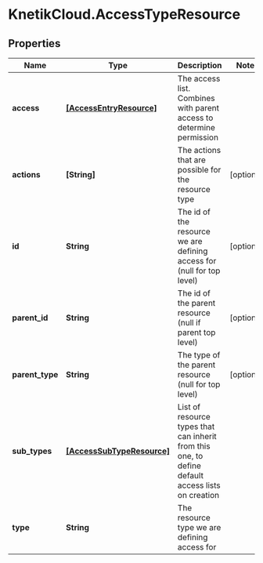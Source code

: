 # KnetikCloud.AccessTypeResource

## Properties
Name | Type | Description | Notes
------------ | ------------- | ------------- | -------------
**access** | [**[AccessEntryResource]**](AccessEntryResource.md) | The access list. Combines with parent access to determine permission | 
**actions** | **[String]** | The actions that are possible for the resource type | [optional] 
**id** | **String** | The id of the resource we are defining access for (null for top level) | [optional] 
**parent_id** | **String** | The id of the parent resource (null if parent top level) | [optional] 
**parent_type** | **String** | The type of the parent resource (null for top level) | [optional] 
**sub_types** | [**[AccessSubTypeResource]**](AccessSubTypeResource.md) | List of resource types that can inherit from this one, to define default access lists on creation | 
**type** | **String** | The resource type we are defining access for | 


